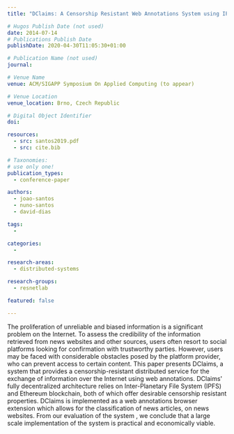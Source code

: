 ```yaml
---
title: "DClaims: A Censorship Resistant Web Annotations System using IPFS and Ethereum"

# Hugos Publish Date (not used)
date: 2014-07-14
# Publications Publish Date
publishDate: 2020-04-30T11:05:30+01:00

# Publication Name (not used)
journal:

# Venue Name
venue: ACM/SIGAPP Symposium On Applied Computing (to appear)

# Venue Location
venue_location: Brno, Czech Republic

# Digital Object Identifier
doi:

resources:
  - src: santos2019.pdf
  - src: cite.bib

# Taxonomies:
# use only one!
publication_types:
  - conference-paper

authors:
  - joao-santos
  - nuno-santos
  - david-dias

tags:
  -

categories:
  -

research-areas:
  - distributed-systems

research-groups:
  - resnetlab

featured: false

---
```


The proliferation of unreliable and biased information is a significant problem on the Internet. To assess the credibility of the information retrieved from news websites and other sources, users often resort to social platforms looking for confirmation with trustworthy parties. However, users may be faced with considerable obstacles posed by the platform provider, who can prevent access to certain content. This paper presents DClaims, a system that provides a censorship-resistant distributed service for the exchange of information over the Internet using web annotations. DClaims' fully decentralized architecture relies on Inter-Planetary File System (IPFS) and Ethereum blockchain, both of which offer desirable censorship resistant properties. DClaims is implemented as a web annotations browser extension which allows for the classification of news articles, on news websites. From our evaluation of the system , we conclude that a large scale implementation of the system is practical and economically viable.
